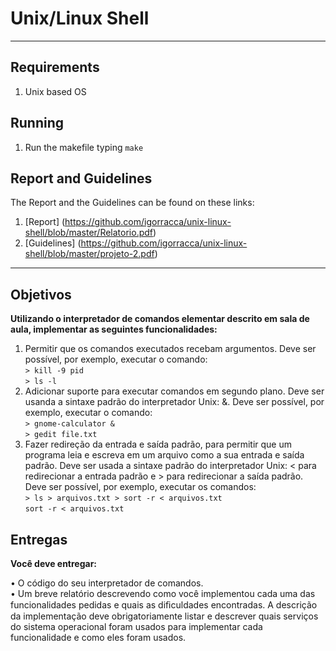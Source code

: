 # Unix/Linux Shell

------------------

## Requirements
1. Unix based OS

## Running
1. Run the makefile typing `make`

## Report and Guidelines

The Report and the Guidelines can be found on these links:

1. [Report] (https://github.com/igorracca/unix-linux-shell/blob/master/Relatorio.pdf)
2. [Guidelines] (https://github.com/igorracca/unix-linux-shell/blob/master/projeto-2.pdf)

------------------

## Objetivos

**Utilizando o interpretador de comandos elementar descrito em sala de aula, implementar as seguintes funcionalidades:**

1. Permitir que os comandos executados recebam argumentos. Deve ser possível, por exemplo, executar o comando: <br>
  `> kill -9 pid` <br>
  `> ls -l` <br>
2. Adicionar suporte para executar comandos em segundo plano. Deve ser usanda a sintaxe padrão do interpretador Unix: &. Deve ser possível, por exemplo, executar o comando: <br>
  `> gnome-calculator &` <br>
  `> gedit file.txt` <br>
3. Fazer redireção da entrada e saída padrão, para permitir que um programa leia e escreva em um arquivo como a sua entrada e saída padrão. Deve ser usada a sintaxe padrão do interpretador Unix: < para redirecionar a entrada padrão e > para redirecionar a saída padrão. Deve ser possível, por exemplo, executar os comandos: <br>
  `> ls > arquivos.txt > sort -r < arquivos.txt` <br>
  `sort -r < arquivos.txt` <br>

## Entregas

**Você deve entregar:**

• O código do seu interpretador de comandos. <br>
• Um breve relatório descrevendo como você implementou cada uma das funcionalidades pedidas e quais as diﬁculdades encontradas. A descrição da implementação deve obrigatoriamente listar e descrever quais serviços do sistema operacional foram usados para implementar cada funcionalidade e como eles foram usados. <br>
